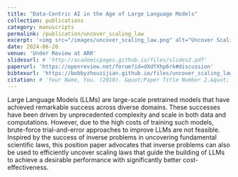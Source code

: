 ```yaml
---
title: "Data-Centric AI in the Age of Large Language Models"
collection: publications
category: manuscripts
permalink: /publication/uncover_scaling_law
excerpt: '<img src="/images/uncover_scaling_law.png" alt="Uncover Scaling Law Paper Demo" style="width: 100%; height: auto; margin: 1px auto; display: block; border-radius: 8px;">'
date: 2024-06-20
venue: 'Under Review at ARR'
slidesurl: # 'http://academicpages.github.io/files/slides2.pdf'
paperurl: 'https://openreview.net/forum?id=dXdfXhp6rk#discussion'
bibtexurl: 'https://bobbyzhouzijian.github.io/files/uncover_scaling_law.bib'
citation: # 'Your Name, You. (2010). &quot;Paper Title Number 2.&quot; <i>Journal 1</i>. 1(2).'
---
```


Large Language Models (LLMs) are large-scale pretrained models that have achieved remarkable success across diverse domains. These successes have been driven by unprecedented complexity and scale in both data and computations. However, due to the high costs of training such models, brute-force trial-and-error approaches to improve LLMs are not feasible. Inspired by the success of inverse problems in uncovering fundamental scientific laws, this position paper advocates that inverse problems can also be used to efficiently uncover scaling laws that guide the building of LLMs to achieve a desirable performance with significantly better cost-effectiveness.
